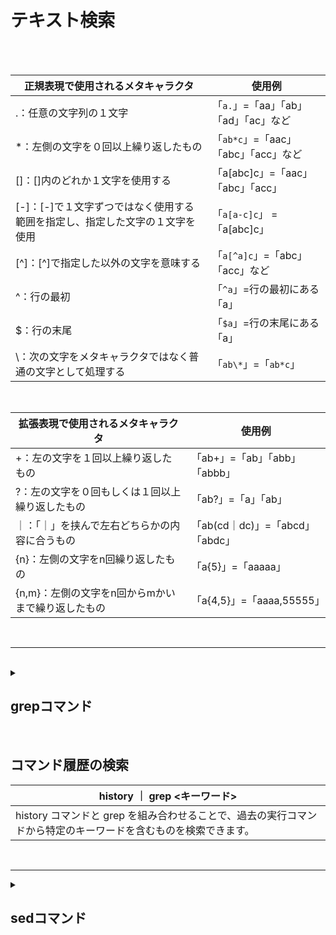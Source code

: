# テキスト検索

<br> 
<br>

| 正規表現で使用されるメタキャラクタ                                            | 使用例                             |
| ----------------------------------------------------------------------------- | ---------------------------------- |
| .：任意の文字列の１文字                                                     | 「`a.`」=「aa」「ab」「ad」「ac」など |
| *：左側の文字を０回以上繰り返したもの                                       | 「`ab*c`」=「aac」「abc」「acc」など |
| []：[]内のどれか１文字を使用する                                            | 「a[abc]c」=「aac」「abc」「acc」  |
| [-]：[-]で１文字ずつではなく使用する範囲を指定し、指定した文字の１文字を使用 |  「`a[a-c]c`」 =「a[abc]c」        |
| [^]：[^]で指定した以外の文字を意味する                                       | 「`a[^a]c`」=「abc」「acc」など      |
| ^：行の最初                                                                 | 「`^a`」=行の最初にある「a」          |
| $：行の末尾                                                                 | 「`$a`」=行の末尾にある「a」         |
| \：次の文字をメタキャラクタではなく普通の文字として処理する                 | 「`ab\*`」=「`ab*c`」                  |


<br>


| 拡張表現で使用されるメタキャラクタ                  | 使用例                          |
| --------------------------------------------------- | ------------------------------- |
| +：左の文字を１回以上繰り返したもの               | 「ab+」=「ab」「abb」「abbb」   |
| ?：左の文字を０回もしくは１回以上繰り返したもの   | 「ab?」=「a」「ab」             |
| ｜：「｜」を挟んで左右どちらかの内容に合うもの    | 「ab(cd｜dc)」=「abcd」「abdc」 |
| {n}：左側の文字をn回繰り返したもの                | 「a{5}」=「aaaaa」              |
| {n,m}：左側の文字をn回からmかいまで繰り返したもの | 「a{4,5}」=「aaaa,55555」       |


<br>

--------------------------------------------------------------------

<br>

<details>
<summary>
  
## grepコマンド
</summary>

<br>
  
| コマンド   | 基本構文                                    | 説明                                                                                                     |
| ---------- | ------------------------------------------- | -------------------------------------------------------------------------------------------------------- |
| ***grep*** | grep [オプション] 検索パターン [ファイル名] | ファイルや標準入出力から、正規表現の特定パターンにマッチする文字列を含む行を検索するにはgrepコマンドを利用する |

| ***オプション*** | 説明                                                                                               | ***引数***          |
| ---------------- | -------------------------------------------------------------------------------------------------- | ------------------- |
| -c               | パターン（検索内容）があった行数を表示                                                             | 検索内容 ファイル名 |
| -f               | ファイル名：パターンをファイルから読み込む                                                         |                     |
| -i               | 検索時に大文字と小文字を区別しないい                                                               |                     |
| -n               | 検索結果だけでなく行番号も表示                                                                     |                     |
| -v               | 検索内容がなかった行を表示する                                                                     |                     |
| -E               | 拡張正規表現を使用(egrepと同様)                                                                    |
| -F               | 検索パターンを正規表現することなく固定文字列とする（fgrepと同様）                                  |                     |
|                  |                                                                                                    |
| 備考             | ・ファイルの中に指定した文字列があるか検索する                                                     |
|                  | ・**拡張正規表現**を使うときは「**egrep**」、**正規表現を使わない場合は「fgrep**」コマンドも使える |

</details>

<br>

## コマンド履歴の検索

| history ｜ grep <キーワード>                                                                                   |
| -------------------------------------------------------------------------------------------------------------- |
| history コマンドと grep を組み合わせることで、過去の実行コマンドから特定のキーワードを含むものを検索できます。 |

<br>

--------------------------------------------------------------------

<details>
<summary>
  
##  sedコマンド
</summary>

<br>
  
| コマンド  | 基本構文                                                                    | 説明                                                                |
| --------- | --------------------------------------------------------------------------- | ------------------------------------------------------------------- |
| ***sed*** | sed [オプション] 編集コマンド [ファイル名]                                  | ファイルや標準入力の内容を編集して表示するにはsedコマンドを利用する |
|           | sed [オプション] ***-e*** 編集コマンド1 [-e 編集コマンド2 ...] [ファイル名] |
|           | sed [オプション] ***-f*** スクリプト [ファイル名]                           |


| オプション | 説明                                                                                 | 引数              |
| ---------- | ------------------------------------------------------------------------------------ | ----------------- |
| ・-i       | 編集（削除・置換）した内容をファイルの上書きする                                     | コマンド ファイル |
| ・-e       | 編集コマンドを指定（編集コマンドが１つの場合は省略可）                               |                   |
| ・-f       | 編集コマンドを記述たコマンドを指定                                                   |                   |
| 備考       | ・テキストストリーム（テキストファイルなど）に対して、指定された形で削除や置換を行う |
|            | ・コマンドを指定する事によって削除するか置換するかを選べる                           |
|            | ・「-i」オプションを指定しない限り、ファイルは、上書き保存されない                   |

<br>

| 編集コマンド                       | 説明                                             |
| ---------------------------------- | ------------------------------------------------ |
| **sコマンド（置換）**              |                                                  |
| s/文字列１/文字列２/               | 各行の最初に現れる文字列１を文字列２に置換       |
| **併用可能オプション**             |
| s/文字列１/文字列２/g              | ***g***：全ての文字列１を置換対象にする          |
| s/文字列１/文字列２/i              | ***i***：文字列１の大文字と小文字を区別しない    |
| s/文字列１/&を含む文字列２/        | ***&*** ：文字列１を参照し、置換結果に再利用する |
|                                    |                                                  |
| **dコマンド（行の削除）**          |                                                  |
| /文字列/d                          | 文字列が含まれる行を削除して表示（元のファイルは変更されない）|                        |
| 行番号１,行番号２d                 | 行番号１から行番号２までの行を削除して表示              |
|                                    |                                                  |
| **yコマンド（文字の一括置換）**    |                                                  |
| y/文字１文字２.../文字３文字４.../ | 文字１を文字３に、文字２を文字４に               |
| $ | 行末 |
| a | ～の後 |
| 行数p | 行数を指定して表示 |

</details>

<br>

